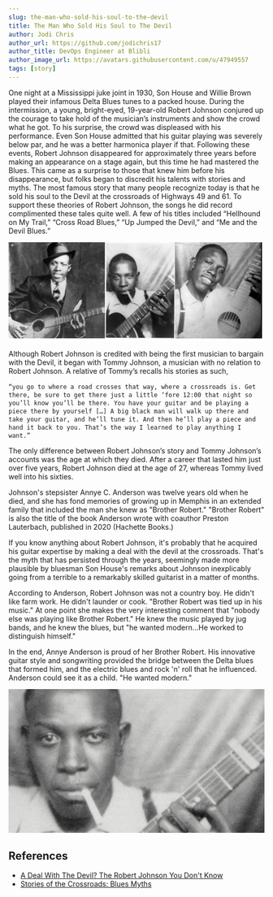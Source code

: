 ```yaml
---
slug: the-man-who-sold-his-soul-to-the-devil
title: The Man Who Sold His Soul to The Devil
author: Jodi Chris
author_url: https://github.com/jodichris17
author_title: DevOps Engineer at Blibli
author_image_url: https://avatars.githubusercontent.com/u/47949557
tags: [story]
---
```


One night at a Mississippi juke joint in 1930, Son House and Willie Brown played their infamous Delta Blues tunes to a packed house. During the intermission, a young, bright-eyed, 19-year-old Robert Johnson conjured up the courage to take hold of the musician’s instruments and show the crowd what he got. To his surprise, the crowd was displeased with his performance. Even Son House admitted that his guitar playing was severely below par, and he was a better harmonica player if that. Following these events, Robert Johnson disappeared for approximately three years before making an appearance on a stage again, but this time he had mastered the Blues. This came as a surprise to those that knew him before his disappearance, but folks began to discredit his talents with stories and myths. The most famous story that many people recognize today is that he sold his soul to the Devil at the crossroads of Highways 49 and 61. To support these theories of Robert Johnson, the songs he did record complimented these tales quite well. A few of his titles included “Hellhound on My Trail,” “Cross Road Blues,” “Up Jumped the Devil,” and “Me and the Devil Blues.”

![robert johnson](img/robert-johnson.jpg)

Although Robert Johnson is credited with being the first musician to bargain with the Devil, it began with Tommy Johnson, a musician with no relation to Robert Johnson. A relative of Tommy’s recalls his stories as such,

    “you go to where a road crosses that way, where a crossroads is. Get there, be sure to get there just a little ‘fore 12:00 that night so you’ll know you’ll be there. You have your guitar and be playing a piece there by yourself […] A big black man will walk up there and take your guitar, and he’ll tune it. And then he’ll play a piece and hand it back to you. That’s the way I learned to play anything I want.”

The only difference between Robert Johnson’s story and Tommy Johnson’s accounts was the age at which they died. After a career that lasted him just over five years, Robert Johnson died at the age of 27, whereas Tommy lived well into his sixties.

Johnson's stepsister Annye C. Anderson was twelve years old when he died, and she has fond memories of growing up in Memphis in an extended family that included the man she knew as "Brother Robert." "Brother Robert" is also the title of the book Anderson wrote with coauthor Preston Lauterbach, published in 2020 (Hachette Books.)

If you know anything about Robert Johnson, it's probably that he acquired his guitar expertise by making a deal with the devil at the crossroads. That's the myth that has persisted through the years, seemingly made more plausible by bluesman Son House's remarks about Johnson inexplicably going from a terrible to a remarkably skilled guitarist in a matter of months. 

According to Anderson, Robert Johnson was not a country boy. He didn't like farm work. He didn't launder or cook. "Brother Robert was tied up in his music." At one point she makes the very interesting comment that "nobody else was playing like Brother Robert." He knew the music played by jug bands, and he knew the blues, but "he wanted modern...He worked to distinguish himself."

In the end, Annye Anderson is proud of her Brother Robert. His innovative guitar style and songwriting provided the bridge between the Delta blues that formed him, and the electric blues and rock 'n' roll that he influenced. Anderson could see it as a child. "He wanted modern."

![robert johnson 2](img/robert-johnson-2.jpg)

## References

- [A Deal With The Devil? The Robert Johnson You Don't Know](https://www.iowapublicradio.org/ipr-music/2021-07-14/a-deal-with-the-devil-the-robert-johnson-you-dont-know)
- [Stories of the Crossroads: Blues Myths ](https://nationalbluesmuseum.org/stories-of-the-crossroads-blues-myths-did-robert-johnson-really-sell-his-soul-to-the-devil/)